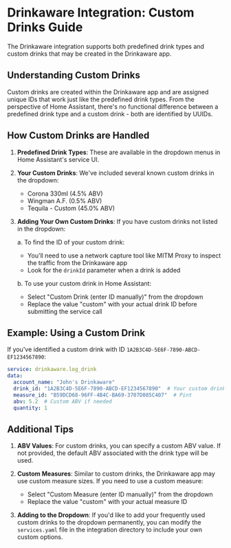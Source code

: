 # Drinkaware Integration: Custom Drinks Guide

The Drinkaware integration supports both predefined drink types and custom drinks that may be created in the Drinkaware app.

## Understanding Custom Drinks

Custom drinks are created within the Drinkaware app and are assigned unique IDs that work just like the predefined drink types. From the perspective of Home Assistant, there's no functional difference between a predefined drink type and a custom drink - both are identified by UUIDs.

## How Custom Drinks are Handled

1. **Predefined Drink Types**: These are available in the dropdown menus in Home Assistant's service UI.

2. **Your Custom Drinks**: We've included several known custom drinks in the dropdown:
   - Corona 330ml (4.5% ABV)
   - Wingman A.F. (0.5% ABV)
   - Tequila - Custom (45.0% ABV)

3. **Adding Your Own Custom Drinks**: If you have custom drinks not listed in the dropdown:
   
   a. To find the ID of your custom drink:
      - You'll need to use a network capture tool like MITM Proxy to inspect the traffic from the Drinkaware app
      - Look for the `drinkId` parameter when a drink is added
      
   b. To use your custom drink in Home Assistant:
      - Select "Custom Drink (enter ID manually)" from the dropdown
      - Replace the value "custom" with your actual drink ID before submitting the service call

## Example: Using a Custom Drink

If you've identified a custom drink with ID `1A2B3C4D-5E6F-7890-ABCD-EF1234567890`:

```yaml
service: drinkaware.log_drink
data:
  account_name: "John's Drinkaware"
  drink_id: "1A2B3C4D-5E6F-7890-ABCD-EF1234567890"  # Your custom drink ID
  measure_id: "B59DCD68-96FF-4B4C-BA69-3707D085C407"  # Pint
  abv: 5.2  # Custom ABV if needed
  quantity: 1
```

## Additional Tips

1. **ABV Values**: For custom drinks, you can specify a custom ABV value. If not provided, the default ABV associated with the drink type will be used.

2. **Custom Measures**: Similar to custom drinks, the Drinkaware app may use custom measure sizes. If you need to use a custom measure:
   - Select "Custom Measure (enter ID manually)" from the dropdown
   - Replace the value "custom" with your actual measure ID

3. **Adding to the Dropdown**: If you'd like to add your frequently used custom drinks to the dropdown permanently, you can modify the `services.yaml` file in the integration directory to include your own custom options.